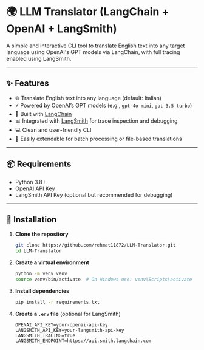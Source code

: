 # 🌍 LLM Translator (LangChain + OpenAI + LangSmith)

A simple and interactive CLI tool to translate English text into any target language using OpenAI's GPT models via LangChain, with full tracing enabled using LangSmith.

---

## ✨ Features

- 🌐 Translate English text into any language (default: Italian)
- ⚡ Powered by OpenAI’s GPT models (e.g., `gpt-4o-mini`, `gpt-3.5-turbo`)
- 🧠 Built with [LangChain](https://www.langchain.com/)
- 📊 Integrated with [LangSmith](https://smith.langchain.com/) for trace inspection and debugging
- 💻 Clean and user-friendly CLI
- 🔧 Easily extendable for batch processing or file-based translations

---

## 📦 Requirements

- Python 3.8+
- OpenAI API Key
- LangSmith API Key (optional but recommended for debugging)

---

## 🚀 Installation

1. **Clone the repository**

    ```bash
    git clone https://github.com/rehmat11872/LLM-Translator.git
    cd LLM-Translator
    ```

2. **Create a virtual environment**

    ```bash
    python -m venv venv
    source venv/bin/activate  # On Windows use: venv\Scripts\activate
    ```

3. **Install dependencies**

    ```bash
    pip install -r requirements.txt
    ```

4. **Create a `.env` file** (optional for LangSmith)

    ```env
    OPENAI_API_KEY=your-openai-api-key
    LANGSMITH_API_KEY=your-langsmith-api-key
    LANGSMITH_TRACING=true
    LANGSMITH_ENDPOINT=https://api.smith.langchain.com
    ```